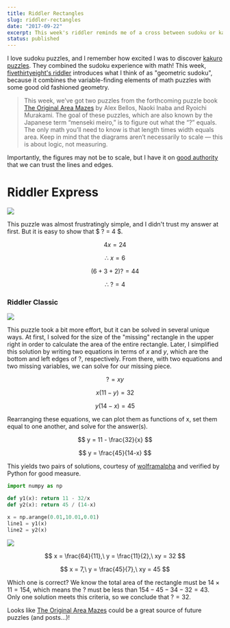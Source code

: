 ```yaml
---
title: Riddler Rectangles
slug: riddler-rectangles
date: "2017-09-22"
excerpt: This week's riddler reminds me of a cross between sudoku or kakuro puzzles and some good old fashioned geometry... you might call them geometric sudoku puzzles!
status: published
---
```


I love sudoku puzzles, and I remember how excited I was to discover <a href="https://en.wikipedia.org/wiki/Kakuro">kakuro puzzles</a>. They combined the sudoku experience with math! This week, <a href="https://fivethirtyeight.com/features/how-do-you-like-these-rectangles/">fivethirtyeight's riddler</a> introduces what I think of as "geometric sudoku", because it combines the variable-finding elements of math puzzles with some good old fashioned geometry.

<blockquote>
This week, we’ve got two puzzles from the forthcoming puzzle book <a href="https://theexperimentpublishing.com/catalogs/fall-2017/the-original-area-mazes/">The Original Area Mazes</a> by Alex Bellos, Naoki Inaba and Ryoichi Murakami. The goal of these puzzles, which are also known by the Japanese term “menseki meiro,” is to figure out what the “?” equals. The only math you’ll need to know is that length times width equals area. Keep in mind that the diagrams aren’t necessarily to scale — this is about logic, not measuring.
</blockquote>

Importantly, the figures may not be to scale, but I have it on <a href="https://twitter.com/ollie/status/911240547951693824">good authority</a> that we can trust the lines and edges.

# Riddler Express

<img src="/img/riddler-rectangles1.png">

This puzzle was almost frustratingly simple, and I didn't trust my answer at first. But it is easy to show that $ ? = 4 $.

$$ 4x = 24 $$

$$ \therefore\ x = 6 $$

$$ (6 + 3 + 2)? = 44 $$

$$ \therefore\ ? = 4 $$

### Riddler Classic

<img src="/img/riddler-rectangles2.png">

This puzzle took a bit more effort, but it can be solved in several unique ways. At first, I solved for the size of the "missing" rectangle in the upper right in order to calculate the area of the entire rectangle. Later, I simplified this solution by writing two equations in terms of $x$ and $y$, which are the bottom and left edges of $?$, respectively. From there, with two equations and two missing variables, we can solve for our missing piece.

$$ ? = xy $$

$$ x(11-y) = 32 $$

$$ y(14-x) = 45 $$

Rearranging these equations, we can plot them as functions of x, set them equal to one another, and solve for the answer(s).

$$ y = 11 - \frac{32}{x} $$

$$ y = \frac{45}{14-x} $$

This yields two pairs of solutions, courtesy of <a href="https://www.wolframalpha.com/input/?i=x(11-y)%3D32,+(14-x)y+%3D45">wolframalpha</a> and verified by Python for good measure.

```python
import numpy as np

def y1(x): return 11 - 32/x
def y2(x): return 45 / (14-x)

x = np.arange(0.01,10.01,0.01)
line1 = y1(x)
line2 = y2(x)
```

<img src="/img/riddler-rectangles3.png">

$$ x = \frac{64}{11},\ y = \frac{11}{2},\ xy = 32 $$

$$ x = 7,\ y = \frac{45}{7},\ xy = 45 $$

Which one is correct? We know the total area of the rectangle must be $14\times{11} = 154$, which means the $?$ must be less than $154 - 45 - 34 - 32 = 43$. Only one solution meets this criteria, so we conclude that $? = 32$.

Looks like <a href="https://theexperimentpublishing.com/catalogs/fall-2017/the-original-area-mazes/">The Original Area Mazes</a> could be a great source of future puzzles (and posts...)!
